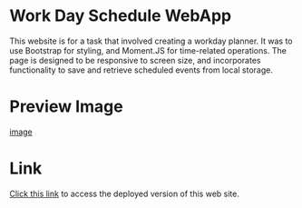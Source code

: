 # Work Day Schedule WebApp
This website is for a task that involved creating a workday planner. It was to use Bootstrap for styling, and Moment.JS for time-related operations.
The page is designed to be responsive to screen size, and incorporates functionality to save and retrieve scheduled events from local storage.

# Preview Image
[image](./Assets/previewImage.png)
# Link
[Click this link](http://arbdt.github.io/work-day-scheduler) to access the deployed version of this web site.
